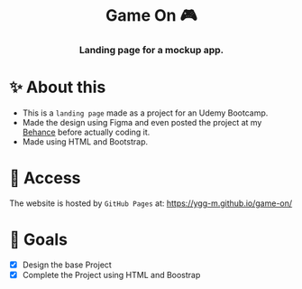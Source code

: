 <div align="center"> 
    <h1>Game On 🎮</h1>
    <h3>Landing page for a mockup app.</h3>
</div>

# ✨ About this
- This is a `landing page` made as a project for an Udemy Bootcamp.
- Made the design using Figma and even posted the project at my [Behance](https://www.behance.net/gallery/140523247/Game-On-Project) before actually coding it.
- Made using HTML and Bootstrap.

# 🚀 Access
The website is hosted by `GitHub Pages` at: https://ygg-m.github.io/game-on/

# 🎯 Goals
- [x] Design the base Project  
- [x] Complete the Project using HTML and Boostrap